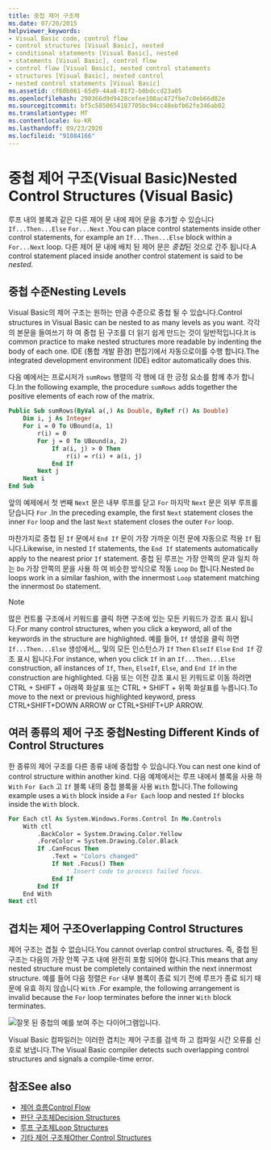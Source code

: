 ```yaml
---
title: 중첩 제어 구조체
ms.date: 07/20/2015
helpviewer_keywords:
- Visual Basic code, control flow
- control structures [Visual Basic], nested
- conditional statements [Visual Basic], nested
- statements [Visual Basic], control flow
- control flow [Visual Basic], nested control statements
- structures [Visual Basic], nested control
- nested control statements [Visual Basic]
ms.assetid: cf60b061-65d9-44a8-81f2-b0bdccd23a05
ms.openlocfilehash: 290366d9d9428cefee108ac472fbe7c0eb66d82e
ms.sourcegitcommit: bf5c5850654187705bc94cc40ebfb62fe346ab02
ms.translationtype: MT
ms.contentlocale: ko-KR
ms.lasthandoff: 09/23/2020
ms.locfileid: "91084166"
---
```

# <a name="nested-control-structures-visual-basic"></a><span data-ttu-id="d7a0a-102">중첩 제어 구조(Visual Basic)</span><span class="sxs-lookup"><span data-stu-id="d7a0a-102">Nested Control Structures (Visual Basic)</span></span>

<span data-ttu-id="d7a0a-103">루프 내의 블록과 같은 다른 제어 문 내에 제어 문을 추가할 수 있습니다 `If...Then...Else` `For...Next` .</span><span class="sxs-lookup"><span data-stu-id="d7a0a-103">You can place control statements inside other control statements, for example an `If...Then...Else` block within a `For...Next` loop.</span></span> <span data-ttu-id="d7a0a-104">다른 제어 문 내에 배치 된 제어 문은 *중첩*된 것으로 간주 됩니다.</span><span class="sxs-lookup"><span data-stu-id="d7a0a-104">A control statement placed inside another control statement is said to be *nested*.</span></span>  
  
## <a name="nesting-levels"></a><span data-ttu-id="d7a0a-105">중첩 수준</span><span class="sxs-lookup"><span data-stu-id="d7a0a-105">Nesting Levels</span></span>  

 <span data-ttu-id="d7a0a-106">Visual Basic의 제어 구조는 원하는 만큼 수준으로 중첩 될 수 있습니다.</span><span class="sxs-lookup"><span data-stu-id="d7a0a-106">Control structures in Visual Basic can be nested to as many levels as you want.</span></span> <span data-ttu-id="d7a0a-107">각각의 본문을 들여쓰기 하 여 중첩 된 구조를 더 읽기 쉽게 만드는 것이 일반적입니다.</span><span class="sxs-lookup"><span data-stu-id="d7a0a-107">It is common practice to make nested structures more readable by indenting the body of each one.</span></span> <span data-ttu-id="d7a0a-108">IDE (통합 개발 환경) 편집기에서 자동으로이를 수행 합니다.</span><span class="sxs-lookup"><span data-stu-id="d7a0a-108">The integrated development environment (IDE) editor automatically does this.</span></span>  
  
 <span data-ttu-id="d7a0a-109">다음 예에서는 프로시저가 `sumRows` 행렬의 각 행에 대 한 긍정 요소를 함께 추가 합니다.</span><span class="sxs-lookup"><span data-stu-id="d7a0a-109">In the following example, the procedure `sumRows` adds together the positive elements of each row of the matrix.</span></span>  
  
```vb
Public Sub sumRows(ByVal a(,) As Double, ByRef r() As Double)  
    Dim i, j As Integer  
    For i = 0 To UBound(a, 1)  
        r(i) = 0  
        For j = 0 To UBound(a, 2)  
            If a(i, j) > 0 Then  
                r(i) = r(i) + a(i, j)  
            End If  
        Next j  
    Next i  
End Sub  
```  
  
 <span data-ttu-id="d7a0a-110">앞의 예제에서 첫 번째 `Next` 문은 내부 루프를 닫고 `For` 마지막 `Next` 문은 외부 루프를 닫습니다 `For` .</span><span class="sxs-lookup"><span data-stu-id="d7a0a-110">In the preceding example, the first `Next` statement closes the inner `For` loop and the last `Next` statement closes the outer `For` loop.</span></span>  
  
 <span data-ttu-id="d7a0a-111">마찬가지로 중첩 된 `If` 문에서 `End If` 문이 가장 가까운 이전 문에 자동으로 적용 `If` 됩니다.</span><span class="sxs-lookup"><span data-stu-id="d7a0a-111">Likewise, in nested `If` statements, the `End If` statements automatically apply to the nearest prior `If` statement.</span></span> <span data-ttu-id="d7a0a-112">중첩 된 루프는 가장 안쪽의 문과 일치 하는 `Do` 가장 안쪽의 문을 사용 하 여 비슷한 방식으로 작동 `Loop` `Do` 합니다.</span><span class="sxs-lookup"><span data-stu-id="d7a0a-112">Nested `Do` loops work in a similar fashion, with the innermost `Loop` statement matching the innermost `Do` statement.</span></span>  
  
> [!NOTE]
> <span data-ttu-id="d7a0a-113">많은 컨트롤 구조에서 키워드를 클릭 하면 구조에 있는 모든 키워드가 강조 표시 됩니다.</span><span class="sxs-lookup"><span data-stu-id="d7a0a-113">For many control structures, when you click a keyword, all of the keywords in the structure are highlighted.</span></span> <span data-ttu-id="d7a0a-114">예를 들어, `If` 생성을 클릭 하면 `If...Then...Else` 생성에서,,, 및의 모든 인스턴스가 `If` `Then` `ElseIf` `Else` `End If` 강조 표시 됩니다.</span><span class="sxs-lookup"><span data-stu-id="d7a0a-114">For instance, when you click `If` in an `If...Then...Else` construction, all instances of `If`, `Then`, `ElseIf`, `Else`, and `End If` in the construction are highlighted.</span></span> <span data-ttu-id="d7a0a-115">다음 또는 이전 강조 표시 된 키워드로 이동 하려면 CTRL + SHIFT + 아래쪽 화살표 또는 CTRL + SHIFT + 위쪽 화살표를 누릅니다.</span><span class="sxs-lookup"><span data-stu-id="d7a0a-115">To move to the next or previous highlighted keyword, press CTRL+SHIFT+DOWN ARROW or CTRL+SHIFT+UP ARROW.</span></span>  
  
## <a name="nesting-different-kinds-of-control-structures"></a><span data-ttu-id="d7a0a-116">여러 종류의 제어 구조 중첩</span><span class="sxs-lookup"><span data-stu-id="d7a0a-116">Nesting Different Kinds of Control Structures</span></span>  

 <span data-ttu-id="d7a0a-117">한 종류의 제어 구조를 다른 종류 내에 중첩할 수 있습니다.</span><span class="sxs-lookup"><span data-stu-id="d7a0a-117">You can nest one kind of control structure within another kind.</span></span> <span data-ttu-id="d7a0a-118">다음 예제에서는 루프 내에서 블록을 사용 하 `With` `For Each` 고 `If` 블록 내의 중첩 블록을 사용 `With` 합니다.</span><span class="sxs-lookup"><span data-stu-id="d7a0a-118">The following example uses a `With` block inside a `For Each` loop and nested `If` blocks inside the `With` block.</span></span>  
  
```vb
For Each ctl As System.Windows.Forms.Control In Me.Controls  
    With ctl  
        .BackColor = System.Drawing.Color.Yellow  
        .ForeColor = System.Drawing.Color.Black  
        If .CanFocus Then  
            .Text = "Colors changed"  
            If Not .Focus() Then  
                ' Insert code to process failed focus.  
            End If  
        End If  
    End With  
Next ctl  
```  
  
## <a name="overlapping-control-structures"></a><span data-ttu-id="d7a0a-119">겹치는 제어 구조</span><span class="sxs-lookup"><span data-stu-id="d7a0a-119">Overlapping Control Structures</span></span>  

 <span data-ttu-id="d7a0a-120">제어 구조는 겹칠 수 없습니다.</span><span class="sxs-lookup"><span data-stu-id="d7a0a-120">You cannot overlap control structures.</span></span> <span data-ttu-id="d7a0a-121">즉, 중첩 된 구조는 다음의 가장 안쪽 구조 내에 완전히 포함 되어야 합니다.</span><span class="sxs-lookup"><span data-stu-id="d7a0a-121">This means that any nested structure must be completely contained within the next innermost structure.</span></span> <span data-ttu-id="d7a0a-122">예를 들어 다음 정렬은 `For` 내부 블록이 종료 되기 전에 루프가 종료 되기 때문에 유효 하지 않습니다 `With` .</span><span class="sxs-lookup"><span data-stu-id="d7a0a-122">For example, the following arrangement is invalid because the `For` loop terminates before the inner `With` block terminates.</span></span>  
  
 ![잘못 된 중첩의 예를 보여 주는 다이어그램입니다.](./media/nested-control-structures/example-invalid-nesting.gif)
  
 <span data-ttu-id="d7a0a-124">Visual Basic 컴파일러는 이러한 겹치는 제어 구조를 검색 하 고 컴파일 시간 오류를 신호로 보냅니다.</span><span class="sxs-lookup"><span data-stu-id="d7a0a-124">The Visual Basic compiler detects such overlapping control structures and signals a compile-time error.</span></span>  
  
## <a name="see-also"></a><span data-ttu-id="d7a0a-125">참조</span><span class="sxs-lookup"><span data-stu-id="d7a0a-125">See also</span></span>

- [<span data-ttu-id="d7a0a-126">제어 흐름</span><span class="sxs-lookup"><span data-stu-id="d7a0a-126">Control Flow</span></span>](index.md)
- [<span data-ttu-id="d7a0a-127">판단 구조체</span><span class="sxs-lookup"><span data-stu-id="d7a0a-127">Decision Structures</span></span>](decision-structures.md)
- [<span data-ttu-id="d7a0a-128">루프 구조체</span><span class="sxs-lookup"><span data-stu-id="d7a0a-128">Loop Structures</span></span>](loop-structures.md)
- [<span data-ttu-id="d7a0a-129">기타 제어 구조체</span><span class="sxs-lookup"><span data-stu-id="d7a0a-129">Other Control Structures</span></span>](other-control-structures.md)
